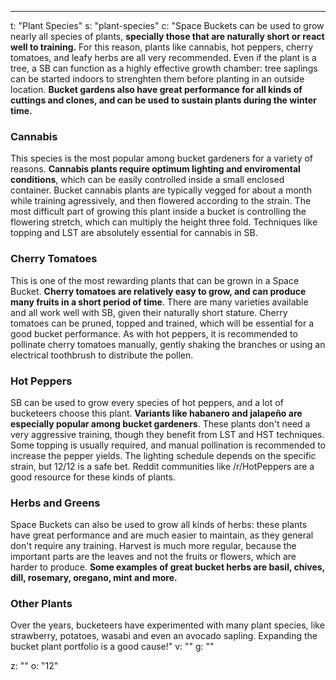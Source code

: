 ---
t: "Plant Species"
s: "plant-species"
c: "Space Buckets can be used to grow nearly all species of plants, <strong>specially those that are naturally short or react well to training.</strong> For this reason, plants like cannabis, hot peppers, cherry tomatoes, and leafy herbs are all very recommended. Even if the plant is a tree, a SB can function as a highly effective growth chamber: tree saplings can be started indoors to strenghten them before planting in an outside location. <strong>Bucket gardens also have great performance for all kinds of cuttings and clones, and can be used to sustain plants during the winter time.</strong>

<h3>Cannabis</h3>
This species is the most popular among bucket gardeners for a variety of reasons. <strong>Cannabis plants require optimum lighting and enviromental conditions</strong>, which can be easily controlled inside a small enclosed container. Bucket cannabis plants are typically vegged for about a month while training agressively, and then flowered according to the strain. The most difficult part of growing this plant inside a bucket is controlling the flowering stretch, which can multiply the height three fold. Techniques like topping and LST are absolutely essential for cannabis in SB.

<h3>Cherry Tomatoes </h3>
This is one of the most rewarding plants that can be grown in a Space Bucket. <strong>Cherry tomatoes are relatively easy to grow, and can produce many fruits in a short period of time</strong>. There are many varieties available and all work well with SB, given their naturally short stature. Cherry tomatoes can be pruned, topped and trained, which will be essential for a good bucket performance. As with hot peppers, it is recommended to pollinate cherry tomatoes manually, gently shaking the branches or using an electrical toothbrush to distribute the pollen.

<h3>Hot Peppers</h3>
SB can be used to grow every species of hot peppers, and a lot of bucketeers choose this plant. <strong>Variants like habanero and jalapeño are especially popular among bucket gardeners</strong>. These plants don't need a very aggressive training, though they benefit from LST and HST techniques. Some topping is usually required, and manual pollination is recommended to increase the pepper yields. The lighting schedule depends on the specific strain, but 12/12 is a safe bet. Reddit communities like /r/HotPeppers are a good resource for these kinds of plants.

<h3>Herbs and Greens</h3>
Space Buckets can also be used to grow all kinds of herbs: these plants have great performance and are much easier to maintain, as they general don't require any training. Harvest is much more regular, because the important parts are the leaves and not the fruits or flowers, which are harder to produce. <strong>Some examples of great bucket herbs are basil, chives, dill, rosemary, oregano, mint and more.</strong>

<h3>Other Plants</h3>
Over the years, bucketeers have experimented with many plant species, like strawberry, potatoes, wasabi and even an avocado sapling. Expanding the bucket plant portfolio is a good cause!"
v: ""
g: ""

z: ""
o: "12"